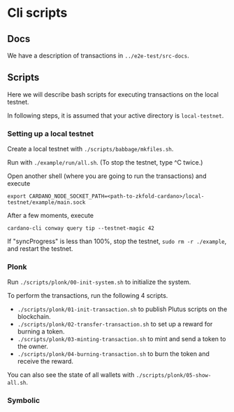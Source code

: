 # Cli scripts

## Docs

We have a description of transactions in `../e2e-test/src-docs`.

## Scripts

Here we will describe bash scripts for executing transactions on the local testnet.

In following steps, it is assumed that your	active directory is `local-testnet`.

### Setting up a local testnet

Create a local testnet with `./scripts/babbage/mkfiles.sh`.

Run with `./example/run/all.sh`.  (To stop the testnet, type ^C twice.)

Open another shell (where you are going to run the transactions) and execute
```shell
export CARDANO_NODE_SOCKET_PATH=<path-to-zkfold-cardano>/local-testnet/example/main.sock
```

After a few moments, execute
```shell
cardano-cli conway query tip --testnet-magic 42
```
If "syncProgress" is less than 100%, stop the testnet, `sudo rm -r ./example`, and restart the testnet.

### Plonk

Run `./scripts/plonk/00-init-system.sh` to initialize the system.

To perform the transactions, run the following 4 scripts.

- `./scripts/plonk/01-init-transaction.sh` to publish Plutus scripts on the blockchain.
- `./scripts/plonk/02-transfer-transaction.sh` to set up a reward for burning a token.
- `./scripts/plonk/03-minting-transaction.sh` to mint and send a token to the owner.
- `./scripts/plonk/04-burning-transaction.sh` to burn the token and receive the reward.

You can also see the state of all wallets with `./scripts/plonk/05-show-all.sh`.

### Symbolic
